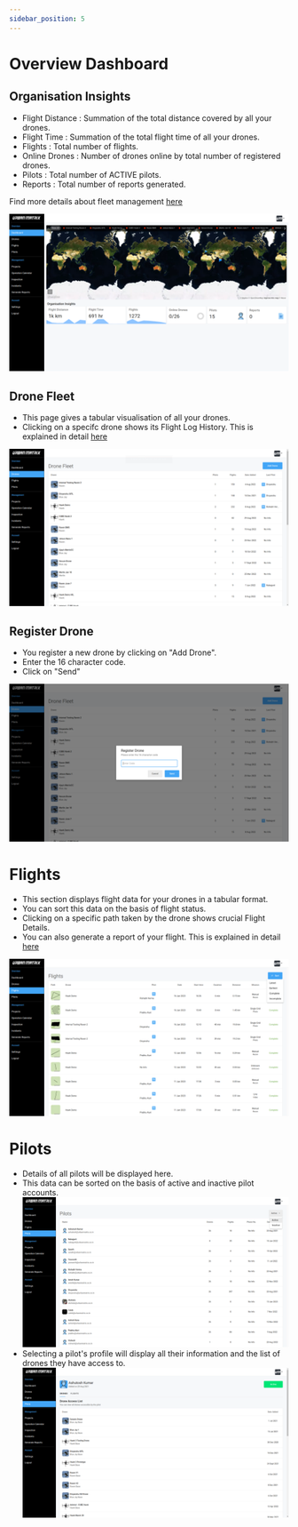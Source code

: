```yaml
---
sidebar_position: 5
---
```


# Overview Dashboard

## Organisation Insights

- Flight Distance : Summation of the total distance covered by all your drones. 
- Flight Time : Summation of the total flight time of all your drones. 
- Flights : Total number of flights. 
- Online Drones : Number of drones online by total number of registered drones. 
- Pilots : Total number of ACTIVE pilots. 
- Reports : Total number of reports generated. 

Find more details about fleet management [here](/matrix%20console/features/fleet-management.md)  

![Dashboard](img/dashboard.png)


## Drone Fleet

- This page gives a tabular visualisation of all your drones. 
- Clicking on a specifc drone shows its Flight Log History. This is explained in detail [here](/matrix%20console/features/flight-log-history.md) 

![Drones](img/drones.png)

## Register Drone

- You register a new drone by clicking on "Add Drone".
- Enter the 16 character code.
- Click on "Send"

![Drones](img/register-drone.png)

# Flights

- This section displays flight data for your drones in a tabular format.
- You can sort this data on the basis of flight status.
- Clicking on a specific path taken by the drone shows crucial Flight Details.
- You can also generate a report of your flight. This is explained in detail [here](/matrix%20console/features/report.md) 

![Flights](img/flights.png)

# Pilots

- Details of all pilots will be displayed here. 
- This data can be sorted on the basis of active and inactive pilot accounts. 
![Pilots](img/pilots.png)
- Selecting a pilot's profile will display all their information and the list of drones they have access to.
![Pilot Profile](img/pilot-profile.png)
